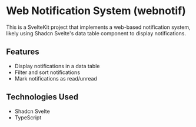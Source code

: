 # Web Notification System (webnotif)

This is a SvelteKit project that implements a web-based notification system, likely using Shadcn Svelte's data table component to display notifications.

## Features
* Display notifications in a data table
* Filter and sort notifications
* Mark notifications as read/unread


## Technologies Used
* Shadcn Svelte
* TypeScript
